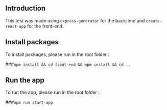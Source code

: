 ## Introduction

This test was made using `express-generator` for the back-end and `create-react-app` for the front-end.

## Install packages

To install packages, please run in the root folder : 

###`npm install && cd front-end && npm install && cd ..` 

## Run the app

To run the app, please run in the root folder :

###`npm run start-app`
